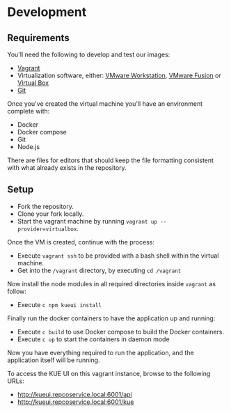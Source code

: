 # Development

## Requirements

You'll need the following to develop and test our images:

- [Vagrant][vagrant]
- Virtualization software, either: [VMware Workstation][vmwareworkstation], [VMware Fusion][vmwarefusion] or [Virtual Box][virtualbox]
- [Git][git]

Once you've created the virtual machine you'll have an environment complete with:

- Docker
- Docker compose
- Git
- Node.js

There are files for editors that should keep the file formatting consistent with what already exists in the repository.

## Setup

- Fork the repository.
- Clone your fork locally.
- Start the vagrant machine by running `vagrant up --provider=virtualbox`.

Once the VM is created, continue with the process:

- Execute `vagrant ssh` to be provided with a bash shell within the virtual machine.
- Get into the `/vagrant` directory, by executing `cd /vagrant`

Now install the node modules in all required directories inside `vagrant` as follow:

- Execute `c npm kueui install`

Finally run the docker containers to have the application up and running:

- Execute `c build` to use Docker compose to build the Docker containers.
- Execute `c up` to start the containers in daemon mode

Now you have everything required to run the application, and the application itself will be running.

To access the KUE UI on this vagrant instance, browse to the following URLs:

- http://kueui.repcoservice.local:6001/api
- http://kueui.repcoservice.local:6001/kue


[vagrant]: https://www.vagrantup.com/
[vmwareworkstation]: https://www.vmware.com/au/products/workstation/
[vmwarefusion]: https://www.vmware.com/au/products/fusion/
[virtualbox]: https://www.virtualbox.org/
[git]: https://git-scm.com/
